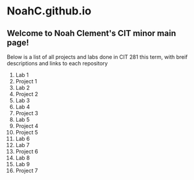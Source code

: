 # NoahC.github.io
<!DOCTYPE html>
<html lang="en">
<head>
    <meta charset="UTF-8">
    <meta http-equiv="X-UA-Compatible" content="IE=edge">
    <meta name="viewport" content="width=device-width, initial-scale=1.0">
</head>
<body>
    <h2>Welcome to Noah Clement's CIT minor main page!</h2>
    <p>Below is a list of all projects and labs done in CIT 281 this term, with breif descriptions and links to each repository</p>
    <ol>
        <li>Lab 1 </li>
        <li>Project 1</li>
        <li>Lab 2</li>
        <li>Project 2</li>
        <li>Lab 3</li>
        <li>Lab 4</li>
        <li>Project 3</li>
        <li>Lab 5</li>
        <li>Project 4</li>
        <li>Project 5</li>
        <li>Lab 6</li>
        <li>Lab 7</li>
        <li>Project 6</li>
        <li>Lab 8</li>
        <li>Lab 9</li>
        <li>Project 7</li>
    </ol>
    
</body>
</html>
